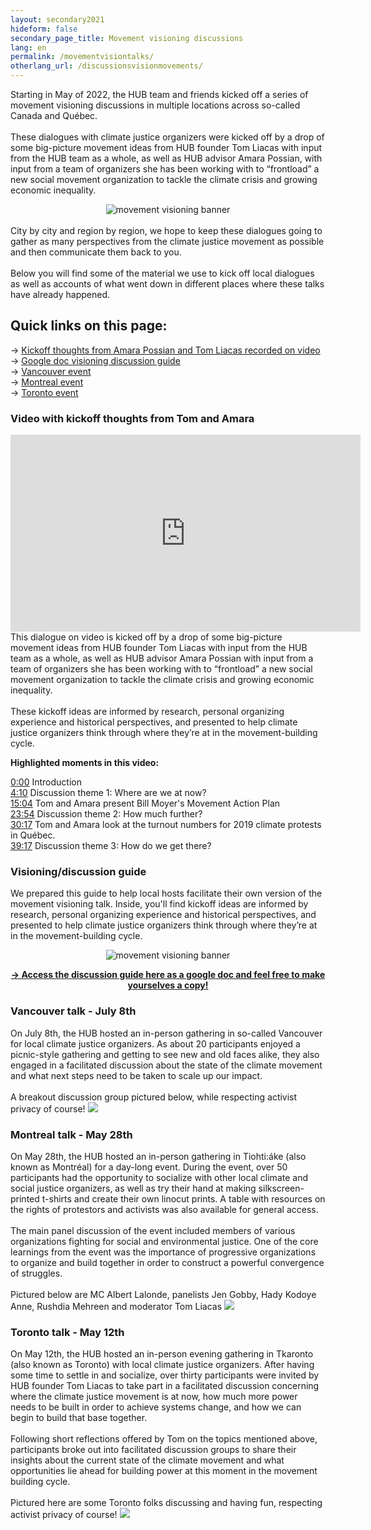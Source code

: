```yaml
---
layout: secondary2021
hideform: false
secondary_page_title: Movement visioning discussions
lang: en
permalink: /movementvisiontalks/
otherlang_url: /discussionsvisionmovements/
---
```

Starting in May of 2022, the HUB team and friends kicked off a series of movement visioning discussions in multiple locations across so-called Canada and Québec.<br/><br/>These dialogues with climate justice organizers were kicked off by a drop of some big-picture movement ideas from HUB founder Tom Liacas with input from the HUB team as a whole, as well as HUB advisor Amara Possian, with input from a team of organizers she has been working with to “frontload” a new social movement organization to tackle the climate crisis and growing economic inequality.<br/>
<div style="text-align:center;"><img src="/media/hubmovementvisioningtalks.png" alt="movement visioning banner"/></div>
<br/>City by city and region by region, we hope to keep these dialogues going to gather as many perspectives from the climate justice movement as possible and then communicate them back to you.<br/><br/>Below you will find some of the material we use to kick off local dialogues as well as accounts of what went down in different places where these talks have already happened.

## Quick links on this page:

→ [Kickoff thoughts from Amara Possian and Tom Liacas recorded on video](#video)<br/>
→ [Google doc visioning discussion guide](#guide)<br/>
→ [Vancouver event](#vancouver)<br/>
→ [Montreal event](#montreal)<br/>
→ [Toronto event](#toronto)

<a name="video"></a>

### Video with kickoff thoughts from Tom and Amara

<div style="text-align:center;"><iframe width="560" height="315" src="https://www.youtube.com/embed/0hRVXQ2pzao" title="YouTube video player" frameborder="0" allow="accelerometer; autoplay; clipboard-write; encrypted-media; gyroscope; picture-in-picture" allowfullscreen></iframe></div>
This dialogue on video is kicked off by a drop of some big-picture movement ideas from HUB founder Tom Liacas with input from the HUB team as a whole, as well as HUB advisor Amara Possian with input from a team of organizers she has been working with to “frontload” a new social movement organization to tackle the climate crisis and growing economic inequality.<br/><br/>
These kickoff ideas are informed by research, personal organizing experience and historical perspectives, and presented to help climate justice organizers think through where they’re at in the movement-building cycle.
<a name="guide"></a>

**Highlighted moments in this video:**

[0:00](https://www.youtube.com/watch?v=0hRVXQ2pzao&t=0s) Introduction <br/>
[4:10](https://www.youtube.com/watch?v=0hRVXQ2pzao&t=250s) Discussion theme 1: Where are we at now? <br/>
[15:04](https://www.youtube.com/watch?v=0hRVXQ2pzao&t=904s) Tom and Amara present Bill Moyer's Movement Action Plan <br/>[
23:54](https://www.youtube.com/watch?v=0hRVXQ2pzao&t=1434s) Discussion theme 2: How much further? <br/>
[30:17](https://www.youtube.com/watch?v=0hRVXQ2pzao&t=1817s) Tom and Amara look at the turnout numbers for 2019 climate protests in Québec. <br/>
[39:17](https://www.youtube.com/watch?v=0hRVXQ2pzao&t=2357s) Discussion theme 3: How do we get there?

### Visioning/discussion guide

We prepared this guide to help local hosts facilitate their own version of the movement visioning talk. Inside, you'll find kickoff ideas are informed by research, personal organizing experience and historical perspectives, and presented to help climate justice organizers think through where they’re at in the movement-building cycle. 

<div style="text-align:center;">
<img src="/media/howmuchfurthermed.png" alt="movement visioning banner">

**[→ Access the discussion guide here as a google doc and feel free to make yourselves a copy!](https://docs.google.com/document/d/1lRdAIXUYJgW4PmzbYRs8t2ZgPd7AcIPCVpWUcQIPvnw/edit#heading=h.vowe6359cnaw)**
</div>

<a name="vancouver"></a>

### Vancouver talk - July 8th

On July 8th, the HUB hosted an in-person gathering in so-called Vancouver for local climate justice organizers. As about 20 participants enjoyed a picnic-style gathering and getting to see new and old faces alike, they also engaged in a facilitated discussion about the state of the climate movement and what next steps need to be taken to scale up our impact.<br/><br/>A breakout discussion group pictured below, while respecting activist privacy of course!
![](/media/vancouverpic.png)
<a name="montreal"></a>

### Montreal talk - May 28th

On May 28th, the HUB hosted an in-person gathering in Tiohti:áke (also known as Montréal) for a day-long event. During the event, over 50 participants had the opportunity to socialize with other local climate and social justice organizers, as well as try their hand at making silkscreen-printed t-shirts and create their own linocut prints. A table with resources on the rights of protestors and activists was also available for general access.<br/><br/>The main panel discussion of the event included members of various organizations fighting for social and environmental justice. One of the core learnings from the event was the importance of progressive organizations to organize and build together in order to construct a powerful convergence of struggles. <br/><br/>Pictured below are MC Albert Lalonde, panelists Jen Gobby, Hady Kodoye Anne, Rushdia Mehreen and moderator Tom Liacas
![](/media/montrealpic.jpg)
<a name="toronto"></a>

### Toronto talk - May 12th

On May 12th, the HUB hosted an in-person evening gathering in Tkaronto (also known as Toronto) with local climate justice organizers. After having some time to settle in and socialize, over thirty participants were invited by HUB founder Tom Liacas to take part in a facilitated discussion concerning where the climate justice movement is at now, how much more power needs to be built in order to achieve systems change, and how we can begin to build that base together.<br/><br/>Following short reflections offered by Tom on the topics mentioned above, participants broke out into facilitated discussion groups to share their insights about the current state of the climate movement and what opportunities lie ahead for building power at this moment in the movement building cycle.<br/><br/>Pictured here are some Toronto folks discussing and having fun, respecting activist privacy of course!
![](/media/torontopic.png)